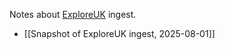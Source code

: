Notes about [ExploreUK](https://exploreuk.uky.edu) ingest.

* [[Snapshot of ExploreUK ingest, 2025-08-01]]
